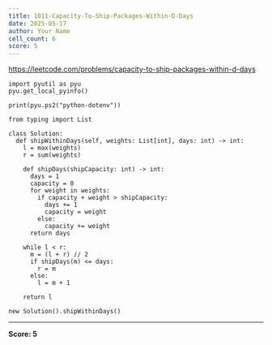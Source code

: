 ```yaml
---
title: 1011-Capacity-To-Ship-Packages-Within-D-Days
date: 2025-05-17
author: Your Name
cell_count: 6
score: 5
---
```


https://leetcode.com/problems/capacity-to-ship-packages-within-d-days


```
import pyutil as pyu
pyu.get_local_pyinfo()
```


```
print(pyu.ps2("python-dotenv"))
```


```
from typing import List
```


```
class Solution:
  def shipWithinDays(self, weights: List[int], days: int) -> int:
    l = max(weights)
    r = sum(weights)

    def shipDays(shipCapacity: int) -> int:
      days = 1
      capacity = 0
      for weight in weights:
        if capacity + weight > shipCapacity:
          days += 1
          capacity = weight
        else:
          capacity += weight
      return days

    while l < r:
      m = (l + r) // 2
      if shipDays(m) <= days:
        r = m
      else:
        l = m + 1

    return l
```


```
new Solution().shipWithinDays()
```


---
**Score: 5**